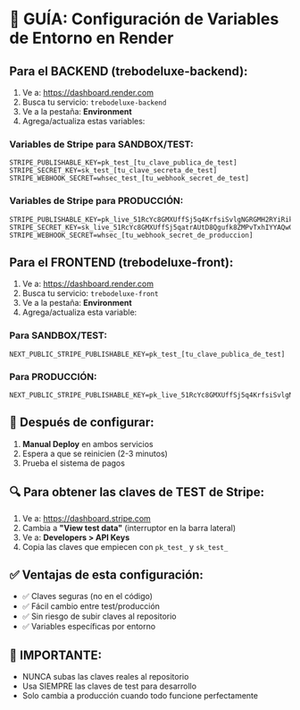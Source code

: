 # 🚀 GUÍA: Configuración de Variables de Entorno en Render

## Para el BACKEND (trebodeluxe-backend):

1. Ve a: https://dashboard.render.com
2. Busca tu servicio: `trebodeluxe-backend`
3. Ve a la pestaña: **Environment**
4. Agrega/actualiza estas variables:

### Variables de Stripe para SANDBOX/TEST:
```
STRIPE_PUBLISHABLE_KEY=pk_test_[tu_clave_publica_de_test]
STRIPE_SECRET_KEY=sk_test_[tu_clave_secreta_de_test]
STRIPE_WEBHOOK_SECRET=whsec_test_[tu_webhook_secret_de_test]
```

### Variables de Stripe para PRODUCCIÓN:
```
STRIPE_PUBLISHABLE_KEY=pk_live_51RcYc8GMXUffSj5q4KrfsiSvlgNGRGMH2RYiRikhHOVLIL3QuDHRyFPZkV5ik8vjZLR5602IQocunLC344Llrks100w6E4BNaj
STRIPE_SECRET_KEY=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
STRIPE_WEBHOOK_SECRET=whsec_[tu_webhook_secret_de_produccion]
```

## Para el FRONTEND (trebodeluxe-front):

1. Ve a: https://dashboard.render.com
2. Busca tu servicio: `trebodeluxe-front`
3. Ve a la pestaña: **Environment**
4. Agrega/actualiza esta variable:

### Para SANDBOX/TEST:
```
NEXT_PUBLIC_STRIPE_PUBLISHABLE_KEY=pk_test_[tu_clave_publica_de_test]
```

### Para PRODUCCIÓN:
```
NEXT_PUBLIC_STRIPE_PUBLISHABLE_KEY=pk_live_51RcYc8GMXUffSj5q4KrfsiSvlgNGRGMH2RYiRikhHOVLIL3QuDHRyFPZkV5ik8vjZLR5602IQocunLC344Llrks100w6E4BNaj
```

## 🔄 Después de configurar:

1. **Manual Deploy** en ambos servicios
2. Espera a que se reinicien (2-3 minutos)
3. Prueba el sistema de pagos

## 🔍 Para obtener las claves de TEST de Stripe:

1. Ve a: https://dashboard.stripe.com
2. Cambia a **"View test data"** (interruptor en la barra lateral)
3. Ve a: **Developers > API Keys**
4. Copia las claves que empiecen con `pk_test_` y `sk_test_`

## ✅ Ventajas de esta configuración:

- ✅ Claves seguras (no en el código)
- ✅ Fácil cambio entre test/producción
- ✅ Sin riesgo de subir claves al repositorio
- ✅ Variables específicas por entorno

## 🚨 IMPORTANTE:

- NUNCA subas las claves reales al repositorio
- Usa SIEMPRE las claves de test para desarrollo
- Solo cambia a producción cuando todo funcione perfectamente
